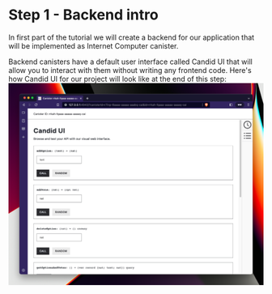 # Step 1 - Backend intro
In first part of the tutorial we will create a backend for our application that will be implemented as Internet Computer canister.

Backend canisters have a default user interface called Candid UI that will allow you to interact with them without writing any frontend code. Here's how Candid UI for our project will look like at the end of this step:
![Candid UI screenshot (final)](__attachments/Screenshot%202022-12-08%20at%2011.13.55@2x.png)


